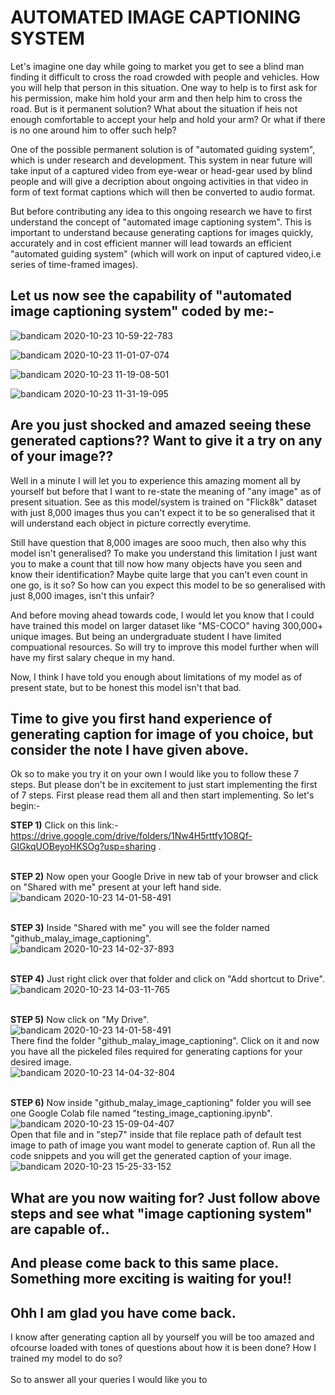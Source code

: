 # AUTOMATED IMAGE CAPTIONING SYSTEM

Let's imagine one day while going to market you get to see a blind man finding it difficult to cross the road crowded with people and vehicles. How you will help that person in this situation. One way to help is to first ask for his permission, make him hold your arm and then help him to cross the road. But is it permanent solution? What about the situation if heis not enough comfortable to accept your help and hold your arm? Or what if there is no one around him to offer such help?

One of the possible permanent solution is of "automated guiding system", which is under research and development. This system in near future will take input of a captured video from eye-wear or head-gear used by blind people and will give a decription about ongoing activities in that video in form of text format captions which will then be converted to audio format. 

But before contributing any idea to this ongoing research we have to first understand the concept of "automated image captioning system". This is important to understand because generating captions for images quickly, accurately and in cost efficient manner will lead towards an efficient "automated guiding system" (which will work on input of captured video,i.e series of time-framed images).

## Let us now see the capability of "automated image captioning system" coded by me:-

![bandicam 2020-10-23 10-59-22-783](https://user-images.githubusercontent.com/71775151/96964503-30691400-1528-11eb-9b5a-821e9984aa33.jpg)

![bandicam 2020-10-23 11-01-07-074](https://user-images.githubusercontent.com/71775151/96965333-97d39380-1529-11eb-8f0e-1ac51c337c4d.jpg)

![bandicam 2020-10-23 11-19-08-501](https://user-images.githubusercontent.com/71775151/96965388-b0dc4480-1529-11eb-89d9-5c3dbb037e0d.jpg)

![bandicam 2020-10-23 11-31-19-095](https://user-images.githubusercontent.com/71775151/96965447-cb162280-1529-11eb-8d54-4b1932950972.jpg)

## Are you just shocked and amazed seeing these generated captions?? Want to give it a try on any of your image?? 

Well in a minute I will let you to experience this amazing moment all by yourself but before that I want to re-state the meaning of "any image" as of present situation. See as this model/system is trained on "Flick8k" dataset with just 8,000 images thus you can't expect it to be so generalised that it will understand each object in picture correctly everytime. 

Still have question that 8,000 images are sooo much, then also why this model isn't generalised? To make you understand this limitation I just want you to make a count that till now how many objects have you seen and know their identification? Maybe quite large that you can't even count in one go, is it so? So how can you expect this model to be so generalised with just 8,000 images, isn't this unfair?   

And before moving ahead towards code, I would let you know that I could have trained this model on larger dataset like "MS-COCO" having 300,000+ unique images. But being an undergraduate student I have limited compuational resources. So will try to improve this model further when will have my first salary cheque in my hand.

Now, I think I have told you enough about limitations of my model as of present state, but to be honest this model isn't that bad.

## Time to give you first hand experience of generating caption for image of you choice, but consider the note I have given above.
Ok so to make you try it on your own I would like you to follow these 7 steps. But please don't be in excitement to just start implementing the first of 7 steps. First please read them all and then start implementing. So let's begin:-

**STEP 1)** Click on this link:- https://drive.google.com/drive/folders/1Nw4H5rttfy1O8Qf-GIGkqUOBeyoHKSOg?usp=sharing .<br><br>

**STEP 2)** Now open your Google Drive in new tab of your browser and click on "Shared with me" present at your left hand side.<br>
![bandicam 2020-10-23 14-01-58-491](https://user-images.githubusercontent.com/71775151/96978348-e4c06580-153b-11eb-9f9c-c29abd226b99.jpg)<br><br>

**STEP 3)** Inside "Shared with me" you will see the folder named "github_malay_image_captioning".<br>
![bandicam 2020-10-23 14-02-37-893](https://user-images.githubusercontent.com/71775151/96978633-31a43c00-153c-11eb-825a-680a3978bff0.jpg)<br><br>

**STEP 4)** Just right click over that folder and click on "Add shortcut to Drive".<br>
![bandicam 2020-10-23 14-03-11-765](https://user-images.githubusercontent.com/71775151/96978872-77610480-153c-11eb-9b88-1777fcffd1fc.jpg)<br><br>

**STEP 5)** Now click on "My Drive".<br> 
![bandicam 2020-10-23 14-01-58-491](https://user-images.githubusercontent.com/71775151/96978348-e4c06580-153b-11eb-9f9c-c29abd226b99.jpg)<br>
There find the folder "github_malay_image_captioning". Click on it and now you have all the pickeled files required for generating captions for your desired image.<br>
![bandicam 2020-10-23 14-04-32-804](https://user-images.githubusercontent.com/71775151/96981033-269ddb80-153d-11eb-8265-729abdae19ca.jpg)<br><br>

**STEP 6)** Now inside "github_malay_image_captioning" folder you will see one Google Colab file named "testing_image_captioning.ipynb".<br>
![bandicam 2020-10-23 15-09-04-407](https://user-images.githubusercontent.com/71775151/96989377-37e9e680-1543-11eb-98f3-840c8247f0b6.jpg)<br>
Open that file and in "step7" inside that file replace path of default test image to path of image you want model to generate caption of. Run all the code snippets and you will get the generated caption of your image.<br>
![bandicam 2020-10-23 15-25-33-152](https://user-images.githubusercontent.com/71775151/96990095-4553a080-1544-11eb-8cbf-4637be5eb090.jpg)<br>

## What are you now waiting for? Just follow above steps and see what "image captioning system" are capable of..<br>
## And please come back to this same place. Something more exciting is waiting for you!!



## Ohh I am glad you have come back. 
I know after generating caption all by yourself you will be too amazed and ofcourse loaded with tones of questions about how it is been done? How I trained my model to do so?<br><br>
So to answer all your queries I would like you to  


